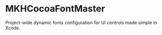 # MKHCocoaFontMaster

Project-wide dynamic fonts configuration for UI controls made simple in Xcode.
